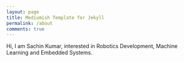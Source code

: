 ```yaml
---
layout: page
title: Mediumish Template for Jekyll
permalink: /about
comments: true
---
```


<div class="row justify-content-between">
<div class="col-md-8 pr-5">

<p>Hi, I am Sachin Kumar, interested in Robotics Development, Machine Learning and Embedded Systems.</p>

</div>
</div>